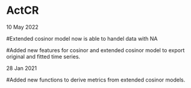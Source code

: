 # ActCR

10 May 2022

#Extended cosinor model now is able to handel data with NA

#Added new features for cosinor and extended cosinor model to export original and fitted time series.


28 Jan 2021

#Added new functions to derive metrics from extended cosinor models.




